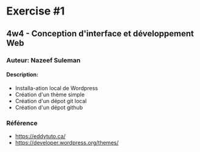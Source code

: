 # Exercise #1
## 4w4 - Conception d'interface et développement Web
### Auteur: Nazeef Suleman
#### Description: 
- Installa-ation local de Wordpress
- Création d'un thème simple
- Création d'un dépot git local
- Création d'un dépot github

### Référence
- https://eddytuto.ca/
- https://developer.wordpress.org/themes/